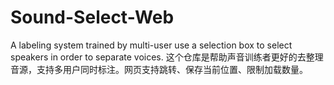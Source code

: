 # Sound-Select-Web
A labeling system trained by multi-user use a selection box to select speakers in order to separate voices. 
这个仓库是帮助声音训练者更好的去整理音源，支持多用户同时标注。网页支持跳转、保存当前位置、限制加载数量。
